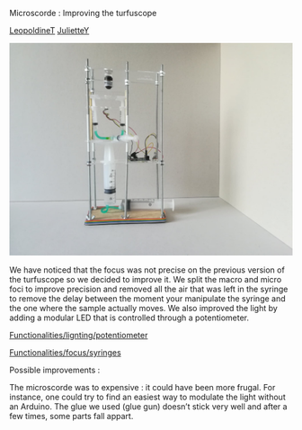 Microscorde : Improving the turfuscope

[LeopoldineT](https://github.com/LeopoldineT)
[JulietteY](https://github.com/JulietteY)

![alt_text](https://github.com/MakerLabCRI/FrugalMicroscope/blob/master/StudentStories/Microscorde/images/42247803_242131496455972_2159708104176959488_n.jpg)


  We have noticed that the focus was not precise on the previous version of the turfuscope so we decided to improve it. We split the macro and micro foci to improve precision and removed all the air that was left in the syringe to remove the delay between the moment your manipulate the syringe and the one where the sample actually moves.
  We also improved the light by adding a modular LED that is controlled through a potentiometer.
  
  [Functionalities/lignting/potentiometer](https://github.com/MakerLabCRI/FrugalMicroscope/blob/master/StudentStories/Microscorde/images/ezgif.com-optimize.gif)
  
  [Functionalities/focus/syringes](https://github.com/MakerLabCRI/FrugalMicroscope/blob/master/StudentStories/Microscorde/images/ezgif.com-video-to-gif.gif)


Possible improvements :

The microscorde was to expensive : it could have been more frugal. For instance, one could try to find an easiest way to modulate the light without an Arduino.
The glue we used (glue gun) doesn’t stick very well and after a few times, some parts fall appart.
